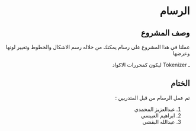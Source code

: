 <div dir=rtl>

# الرسام

## وصف المشروع

عملنا في هذا المشروع على رسام يمكنك من خلاله رسم الاشكال والخطوط وتغيير لونها وعرضها

ـ Tokenizer ليكون كمحررات الاكواد

## الختام

تم عمل الرسام من قبل المتدربين :

1.  عبدالعزيز المحمدي
2.  ابراهيم العبيسي
3.  عبدالله البقشي
</div>
